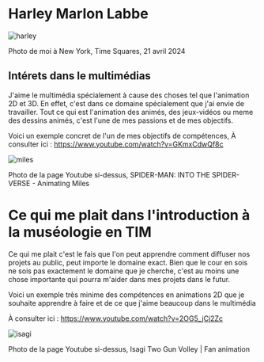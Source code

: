 # Harley Marlon Labbe

![harley](https://github.com/user-attachments/assets/c1eb9fb2-b411-489a-98d0-2bf856c59755)

Photo de moi à New York, Time Squares, 21 avril 2024


## **Intérets dans le multimédias**
J'aime le multimédia spécialement à cause des choses tel que l'animation 2D et 3D. En effet, c'est dans ce domaine spécialement que j'ai envie de travailler.
Tout ce qui est l'animation des animés, des jeux-vidéos ou meme des dessins animés, c'est l'une de mes passions et de mes objectifs.

Voici un exemple concret de l'un de mes objectifs de compétences,
À consulter ici : https://www.youtube.com/watch?v=GKmxCdwQf8c

![miles](https://github.com/user-attachments/assets/6e30dd67-d3fa-41a7-afcc-68a55cad4c32)

Photo de la page Youtube si-dessus, SPIDER-MAN: INTO THE SPIDER-VERSE - Animating Miles

# Ce qui me plait dans l'introduction à la muséologie en TIM
Ce qui me plait c'est le fais que l'on peut apprendre comment diffuser nos projets au public, peut importe le domaine exact. Bien que le cour en sois ne sois pas exactement le domaine que je cherche, c'est au moins une chose importante qui pourra m'aider dans mes projets dans le futur.


Voici un exemple très minime des compétences en animations 2D que je souhaite apprendre à faire et de ce que j'aime beaucoup dans le multimédia

À consulter ici : https://www.youtube.com/watch?v=2OG5_jCj2Zc

![isagi](https://github.com/user-attachments/assets/4ddac7dd-8840-4101-b5e7-f4bee5d2bbd0)

Photo de la page Youtube si-dessus, Isagi Two Gun Volley | Fan animation





